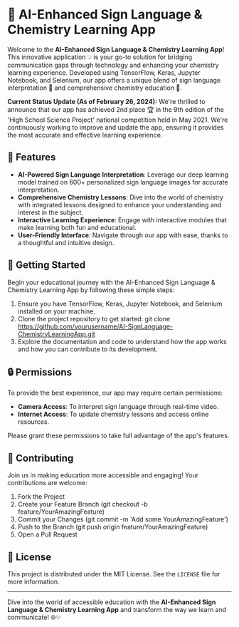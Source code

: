 # 🤖 AI-Enhanced Sign Language & Chemistry Learning App

Welcome to the **AI-Enhanced Sign Language & Chemistry Learning App**! This innovative application 💡 is your go-to solution for bridging communication gaps through technology and enhancing your chemistry learning experience. Developed using TensorFlow, Keras, Jupyter Notebook, and Selenium, our app offers a unique blend of sign language interpretation 🤟 and comprehensive chemistry education 🧪.

**Current Status Update (As of February 26, 2024):** We're thrilled to announce that our app has achieved 2nd place 🏆 in the 9th edition of the 'High School Science Project' national competition held in May 2021. We're continuously working to improve and update the app, ensuring it provides the most accurate and effective learning experience.

## 🌟 Features

- **AI-Powered Sign Language Interpretation**: Leverage our deep learning model trained on 600+ personalized sign language images for accurate interpretation.
- **Comprehensive Chemistry Lessons**: Dive into the world of chemistry with integrated lessons designed to enhance your understanding and interest in the subject.
- **Interactive Learning Experience**: Engage with interactive modules that make learning both fun and educational.
- **User-Friendly Interface**: Navigate through our app with ease, thanks to a thoughtful and intuitive design.

## 🚀 Getting Started

Begin your educational journey with the AI-Enhanced Sign Language & Chemistry Learning App by following these simple steps:

1. Ensure you have TensorFlow, Keras, Jupyter Notebook, and Selenium installed on your machine.
2. Clone the project repository to get started:
   git clone https://github.com/yourusername/AI-SignLanguage-ChemistryLearningApp.git
3. Explore the documentation and code to understand how the app works and how you can contribute to its development.

## 🔒 Permissions

To provide the best experience, our app may require certain permissions:

- **Camera Access**: To interpret sign language through real-time video.
- **Internet Access**: To update chemistry lessons and access online resources.

Please grant these permissions to take full advantage of the app's features.

## 👥 Contributing

Join us in making education more accessible and engaging! Your contributions are welcome:

1. Fork the Project
2. Create your Feature Branch (git checkout -b feature/YourAmazingFeature)
3. Commit your Changes (git commit -m 'Add some YourAmazingFeature')
4. Push to the Branch (git push origin feature/YourAmazingFeature)
5. Open a Pull Request

## 📄 License

This project is distributed under the MIT License. See the `LICENSE` file for more information.

---

Dive into the world of accessible education with the **AI-Enhanced Sign Language & Chemistry Learning App** and transform the way we learn and communicate! 🌐✨

